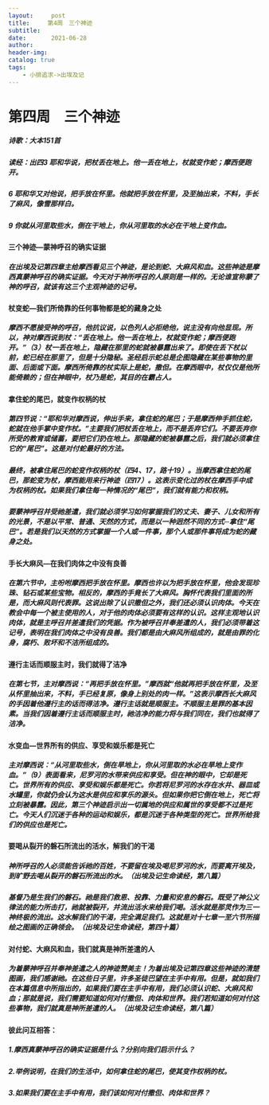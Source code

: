 ```yaml
---
layout:     post
title:     第4周　三个神迹
subtitle:   
date:       2021-06-28
author:     
header-img: 
catalog: true
tags:
    - 小排追求->出埃及记
---
```


# 第四周　三个神迹

##### 诗歌：大本151首

##### 读经：出四3   耶和华说，把杖丢在地上。他一丢在地上，杖就变作蛇；摩西便跑开。

##### 6 耶和华又对他说，把手放在怀里。他就把手放在怀里，及至抽出来，不料，手长了麻风，像雪那样白。

##### 9 你就从河里取些水，倒在干地上，你从河里取的水必在干地上变作血。

#### **三个神迹—蒙神呼召的确实证据**

##### 在出埃及记第四章主给摩西看见三个神迹，是论到蛇、大麻风和血。这些神迹是摩西真蒙神呼召的确实证据。今天对于神所呼召的人原则是一样的。无论谁宣称蒙了神的呼召，就该有这三个主观神迹的记号。

#### **杖变蛇—我们所倚靠的任何事物都是蛇的藏身之处**

##### 摩西不愿接受神的呼召，他抗议说，以色列人必拒绝他，说主没有向他显现。所以，神对摩西说到杖：“丢在地上。他一丢在地上，杖就变作蛇；摩西便跑开。”（3）杖一丢在地上，隐藏在那里的蛇就被暴露出来了。即使在丢下杖以前，蛇已经在那里了，但是十分隐秘。圣经启示蛇总是企图隐藏在某些事物的里面、后面或下面。摩西所倚靠的杖实际上是蛇，撒但。在摩西眼中，杖仅仅是他所能倚赖的；但在神眼中，杖乃是蛇，其目的在霸占人。

#### **拿住蛇的尾巴，就变作权柄的杖**

##### 第四节说：“耶和华对摩西说，伸出手来，拿住蛇的尾巴；于是摩西伸手抓住蛇，蛇就在他手掌中变作杖。”主要我们把杖丢在地上，而不是丢弃它们。不要丢弃你所受的教育或储蓄，要把它们扔在地上。那隐藏的蛇被暴露之后，我们就必须拿住它的“尾巴”。这是对付蛇最好的方法。

##### 最终，被拿住尾巴的蛇变作权柄的杖（四4、17，路十19）。当摩西拿住蛇的尾巴，那蛇变为杖，摩西能用来行神迹（四17）。这表示变化过的杖在摩西手中成为权柄的杖。如果我们拿住每一种情况的“尾巴”，我们就有能力和权柄。

##### 要蒙神呼召并受祂差遣，我们就必须学习如何掌握我们的丈夫、妻子、儿女和所有的光景，不是以平常、普通、天然的方式，而是以一种迥然不同的方式─拿住“尾巴”。若是我们以天然的方式掌握一个人或一件事，那个人或那件事将成为蛇的藏身之处。

#### **手长大麻风—在我们肉体之中没有良善**

##### 在第六节中，主吩咐摩西把手放在怀里。摩西也许以为把手放在怀里，他会发现珍珠、钻石或某些宝物。相反的，摩西的手竟长了大麻风。胸怀代表我们里面的所是，而大麻风则代表罪。这说出除了认识撒但之外，我们还必须认识肉体。今天在教会中每一个被主使用的人，对于他的肉体必须要有这样的认识。这样主观地认识肉体，就是主呼召并差遣我们的凭据。作为被呼召并奉差遣的人，我们必须带着这记号，表明在我们肉体之中没有良善。我们都是由大麻风所组成的，就是由罪的化身，腐朽、败坏和不洁所组成的。

#### **遵行主话而顺服主时，我们就得了洁净**

##### 在第七节，主对摩西说：“再把手放在怀里。”摩西就“他就再把手放在怀里，及至从怀里抽出来，不料，手已经复原，像身上别处的肉一样。”这表示摩西长大麻风的手因着他遵行主的话而得洁净。遵行主话就是顺服主。不顺服主是罪的基本因素。当我们因着遵行主话而顺服主时，祂洁净的能力将与我们同在，我们也就得了洁净。

#### **水变血—世界所有的供应、享受和娱乐都是死亡**

##### 主对摩西说：“从河里取些水，倒在旱地上，你从河里取的水必在旱地上变作血。”（9）表面看来，尼罗河的水带来供应和享受。但在神的眼中，它却是死亡。世界所有的供应、享受和娱乐都是死亡。你若将尼罗河的水存在水井、器皿或水罐里，你就仍会认为这水是供应和享乐的源头。但如果你把它倒在地上，死亡将立刻被暴露。因此，第三个神迹启示出一切属地的供应和属世的享受都不过是死亡。今天人们沉迷于各种的运动和娱乐，都是沉迷于各种类型的死亡。世界所给我们的供应也是死亡。

#### **要喝从裂开的磐石所流出的活水，解我们的干渴**

##### 神所呼召的人必须能告诉祂的百姓，不要留在埃及喝尼罗河的水，而要离开埃及，到旷野去喝从裂开的磐石所流出的水。（*出埃及记生命读经*，第八篇）

##### 基督乃是生我们的磐石。祂是我们救恩、投靠、力量和安息的磐石。既受了神公义律法的能力所击打，祂就被裂开，并流出活水来给我们喝。活水就是那灵作为三一神终极的流出。这水解我们的干渴，完全满足我们。这就是对十七章一至六节所描绘之图画的正确领会。（*出埃及记生命读经*，第四十篇）

#### **对付蛇、大麻风和血，我们就真是神所差遣的人**

##### 为着蒙神呼召并奉神差遣之人的神迹赞美主！为着出埃及记第四章这些神迹的清楚图画，我们感谢祂。在这些日子里，许多圣徒巴望在主手中有用。但是，就如我们在本篇信息中所指出的，如果我们要在主手中有用，我们必须认识蛇、大麻风和血；那就是说，我们需要知道如何对付撒但、肉体和世界。我们若知道如何对付这些事物，我们就真是神所差遣的人。（*出埃及记生命读经*，第八篇） 

#### **彼此问互相答：**

##### 1.摩西真蒙神呼召的确实证据是什么？分别向我们启示什么？

##### 2.举例说明，在我们的生活中，如何拿住蛇的尾巴，使其变作权柄的杖。

##### 3.如果我们要在主手中有用，我们该如何对付撒但、肉体和世界？